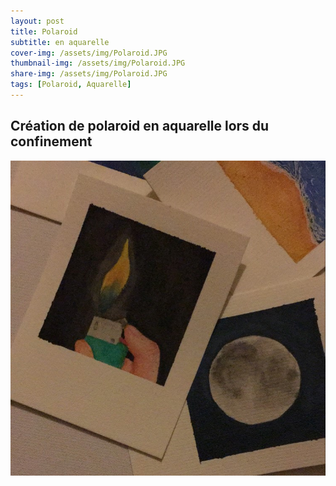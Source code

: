 ```yaml
---
layout: post
title: Polaroid
subtitle: en aquarelle
cover-img: /assets/img/Polaroid.JPG
thumbnail-img: /assets/img/Polaroid.JPG
share-img: /assets/img/Polaroid.JPG
tags: [Polaroid, Aquarelle]
---
```


## Création de polaroid en aquarelle lors du confinement

![Polaroid](https://github.com/Loeizart/Loeizart.github.io/blob/master/assets/img/Polaroid.JPG)
